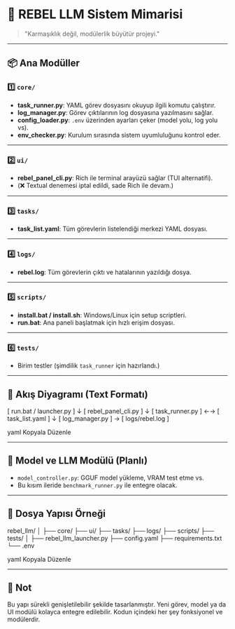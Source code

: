 # 🧱 REBEL LLM Sistem Mimarisi

> "Karmaşıklık değil, modülerlik büyütür projeyi."

---

## 📦 Ana Modüller

### 1️⃣ `core/`
- **task_runner.py**: YAML görev dosyasını okuyup ilgili komutu çalıştırır.
- **log_manager.py**: Görev çıktılarının log dosyasına yazılmasını sağlar.
- **config_loader.py**: `.env` üzerinden ayarları çeker (model yolu, log yolu vs).
- **env_checker.py**: Kurulum sırasında sistem uyumluluğunu kontrol eder.

---

### 2️⃣ `ui/`
- **rebel_panel_cli.py**: Rich ile terminal arayüzü sağlar (TUI alternatifi).
- (❌ Textual denemesi iptal edildi, sade Rich ile devam.)

---

### 3️⃣ `tasks/`
- **task_list.yaml**: Tüm görevlerin listelendiği merkezi YAML dosyası.

---

### 4️⃣ `logs/`
- **rebel.log**: Tüm görevlerin çıktı ve hatalarının yazıldığı dosya.

---

### 5️⃣ `scripts/`
- **install.bat / install.sh**: Windows/Linux için setup scriptleri.
- **run.bat**: Ana paneli başlatmak için hızlı erişim dosyası.

---

### 6️⃣ `tests/`
- Birim testler (şimdilik `task_runner` için hazırlandı.)

---

## 🔁 Akış Diyagramı (Text Formatı)

[ run.bat / launcher.py ]
↓
[ rebel_panel_cli.py ]
↓
[ task_runner.py ] ←→ [ task_list.yaml ]
↓
[ log_manager.py ] → [ logs/rebel.log ]

yaml
Kopyala
Düzenle

---

## 🧪 Model ve LLM Modülü (Planlı)

- `model_controller.py`: GGUF model yükleme, VRAM test etme vs.
- Bu kısım ileride `benchmark_runner.py` ile entegre olacak.

---

## 📄 Dosya Yapısı Örneği

rebel_llm/
│
├── core/
├── ui/
├── tasks/
├── logs/
├── scripts/
├── tests/
│
├── rebel_llm_launcher.py
├── config.yaml
├── requirements.txt
└── .env

yaml
Kopyala
Düzenle

---

## 🧠 Not
Bu yapı sürekli genişletilebilir şekilde tasarlanmıştır. Yeni görev, model ya da UI modülü kolayca entegre edilebilir. Kodun içindeki her şey fonksiyonel ve modülerdir.

